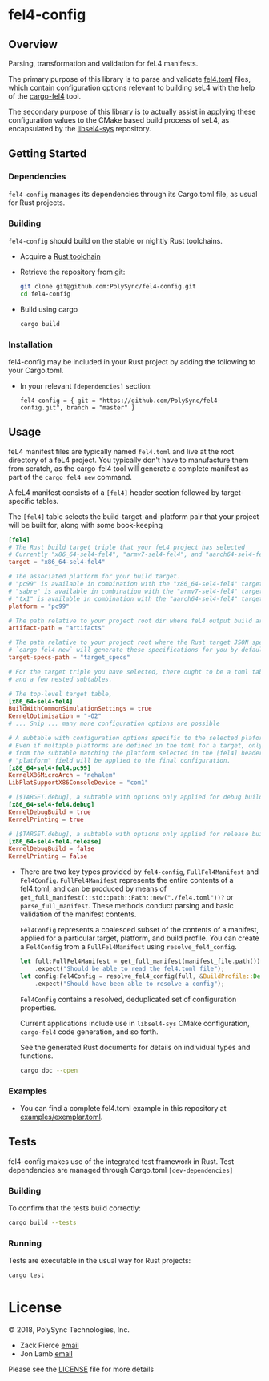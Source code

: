 # fel4-config

## Overview

Parsing, transformation and validation for feL4 manifests.

The primary purpose of this library is to parse and validate [fel4.toml](examples/exemplar.toml)
files, which contain configuration options relevant to building seL4
with the help of the [cargo-fel4](https://github.com/PolySync/cargo-fel4) tool.

The secondary purpose of this library is to actually assist in applying these
configuration values to the CMake based build process of seL4, as encapsulated
by the [libsel4-sys](https://github.com/PolySync/libsel4-sys) repository.

## Getting Started

### Dependencies

`fel4-config` manages its dependencies through its Cargo.toml file, as usual for Rust projects.

### Building

`fel4-config` should build on the stable or nightly Rust toolchains.

* Acquire a [Rust toolchain](https://rustup.rs/)
* Retrieve the repository from git:
  
  ```bash
  git clone git@github.com:PolySync/fel4-config.git
  cd fel4-config
  ```
* Build using cargo
  
  ```bash
  cargo build
  ```

### Installation

fel4-config may be included in your Rust project by adding the following
to your Cargo.toml.

* In your relevant `[dependencies]` section:
  
  ```
  fel4-config = { git = "https://github.com/PolySync/fel4-config.git", branch = "master" }
  ```

## Usage

feL4 manifest files are typically named `fel4.toml` and live at the root directory of a
feL4 project.  You typically don't have to manufacture them from scratch, as the
cargo-fel4 tool will generate a complete manifest as part of the `cargo fel4 new` command.

A feL4 manifest consists of a `[fel4]` header section followed by target-specific tables.

The `[fel4]` table selects the build-target-and-platform pair that your project will be built for,
along with some book-keeping

```toml
[fel4]
# The Rust build target triple that your feL4 project has selected
# Currently "x86_64-sel4-fel4", "armv7-sel4-fel4", and "aarch64-sel4-fel4" are the available options
target = "x86_64-sel4-fel4"

# The associated platform for your build target.
# "pc99" is available in combination with the "x86_64-sel4-fel4" target
# "sabre" is available in combination with the "armv7-sel4-fel4" target
# "tx1" is available in combination with the "aarch64-sel4-fel4" target
platform = "pc99"

# The path relative to your project root dir where feL4 output build artifacts will be stored
artifact-path = "artifacts"

# The path relative to your project root where the Rust target JSON specifications are stored
# `cargo fel4 new` will generate these specifications for you by default
target-specs-path = "target_specs"

# For the target triple you have selected, there ought to be a toml table
# and a few nested subtables.

# The top-level target table,
[x86_64-sel4-fel4]
BuildWithCommonSimulationSettings = true
KernelOptimisation = "-O2"
# ... Snip ... many more configuration options are possible

# A subtable with configuration options specific to the selected plaform, [$TARGET.$PLATFORM]
# Even if multiple platforms are defined in the toml for a target, only the options
# from the subtable matching the platform selected in the [fel4] header table's
# "platform" field will be applied to the final configuration.
[x86_64-sel4-fel4.pc99]
KernelX86MicroArch = "nehalem"
LibPlatSupportX86ConsoleDevice = "com1"

# [$TARGET.debug], a subtable with options only applied for debug builds
[x86_64-sel4-fel4.debug]
KernelDebugBuild = true
KernelPrinting = true

# [$TARGET.debug], a subtable with options only applied for release builds
[x86_64-sel4-fel4.release]
KernelDebugBuild = false
KernelPrinting = false

```

* There are two key types provided by `fel4-config`, `FullFel4Manifest` and `Fel4Config`.
  `FullFel4Manifest` represents the entire contents of a fel4.toml,
  and can be produced by means of `get_full_manifest(::std::path::Path::new("./fel4.toml"))?` or `parse_full_manifest`.
  These methods conduct parsing and basic validation of the manifest contents.

  `Fel4Config` represents a coalesced subset of the contents of a manifest,
  applied for a particular target, platform, and build profile. You can
  create a `Fel4Config` from a `FullFel4Manifest` using `resolve_fel4_config`.

  ```rust
  let full:FullFel4Manifest = get_full_manifest(manifest_file.path())
      .expect("Should be able to read the fel4.toml file");
  let config:Fel4Config = resolve_fel4_config(full, &BuildProfile::Debug)
      .expect("Should have been able to resolve a config");
  ```

  `Fel4Config` contains a resolved, deduplicated set of configuration properties.

  Current applications include use in `libsel4-sys` CMake configuration, `cargo-fel4` code generation, and so forth.

  See the generated Rust documents for details on individual types and functions.

  ```bash
  cargo doc --open
  ```

### Examples

* You can find a complete fel4.toml example in this repository at [examples/exemplar.toml](examples/exemplar.toml).

## Tests

fel4-config makes use of the integrated test framework in Rust. Test dependencies are managed through Cargo.toml `[dev-dependencies]`

### Building

To confirm that the tests build correctly:

```bash
cargo build --tests
```

### Running

Tests are executable in the usual way for Rust projects:

```bash
cargo test
```

# License

© 2018, PolySync Technologies, Inc.

* Zack Pierce [email](mailto:zpierce@polysync.io)
* Jon Lamb [email](mailto:jlamb@polysync.io)

Please see the [LICENSE](./LICENSE) file for more details
